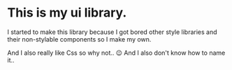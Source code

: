 # This is my ui library.
I started to make this library because I got bored other style libraries and their non-stylable components so I make my own. 

And I also really like Css so why not.. 😉
And I also don't know how to name it..
